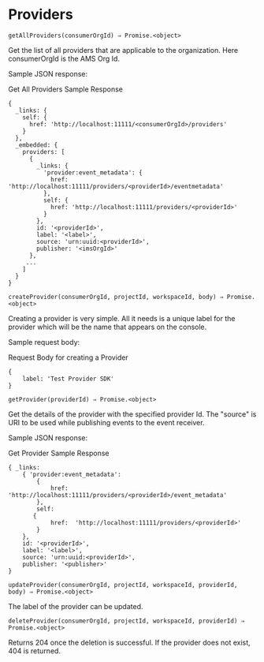 # Providers



`getAllProviders(consumerOrgId) ⇒ Promise.<object>`

Get the list of all providers that are applicable to the organization. Here consumerOrgId is the AMS Org Id.

Sample JSON response:

Get All Providers Sample Response
```
{
  _links: {
    self: {
      href: 'http://localhost:11111/<consumerOrgId>/providers'
    }
  },
  _embedded: {
    providers: [
      {
        _links: {
          'provider:event_metadata': {
            href: 'http://localhost:11111/providers/<providerId>/eventmetadata'
          },
          self: {
            href: 'http://localhost:11111/providers/<providerId>'
          }
        },
        id: '<providerId>',
        label: '<label>',
        source: 'urn:uuid:<providerId>',
        publisher: '<imsOrgId>'
      },
     ...
    ]
  }
}
```

`createProvider(consumerOrgId, projectId, workspaceId, body) ⇒ Promise.<object>`

Creating a provider is very simple. All it needs is a unique label for the provider which will be the name that appears on the console.

Sample request body:

Request Body for creating a Provider
```
{
    label: 'Test Provider SDK'
}
```

`getProvider(providerId) ⇒ Promise.<object>`

Get the details of the provider with the specified provider Id. The "source" is URI to be used while publishing events to the event receiver. 

Sample JSON response:

Get Provider Sample Response

```
{ _links:
    { 'provider:event_metadata': 
        {
            href:  'http://localhost:11111/providers/<providerId>/event_metadata'
        },
        self:
       {
            href:  'http://localhost:11111/providers/<providerId>'
        }
    },
    id: '<providerId>',
    label: '<label>',
    source: 'urn:uuid:<providerId>',
    publisher: '<publisher>'
}
```

`updateProvider(consumerOrgId, projectId, workspaceId, providerId, body) ⇒ Promise.<object>`

The label of the provider can be updated. 

`deleteProvider(consumerOrgId, projectId, workspaceId, providerId) ⇒ Promise.<object>`

Returns 204 once the deletion is successful. If the provider does not exist, 404 is returned. 
